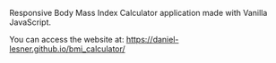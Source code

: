 Responsive Body Mass Index Calculator application made with Vanilla JavaScript.

You can access the website at: https://daniel-lesner.github.io/bmi_calculator/
